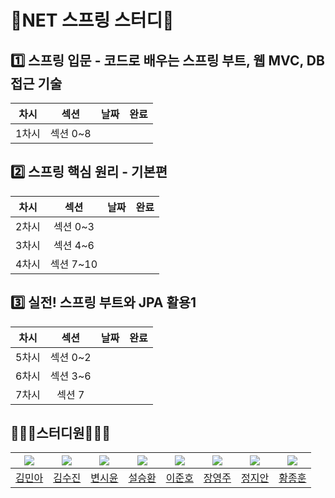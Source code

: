 # 🍃NET 스프링 스터디🍃
## 1️⃣ 스프링 입문 - 코드로 배우는 스프링 부트, 웹 MVC, DB 접근 기술
차시|섹션|날짜|완료|
:---:|:---:|:---:|:---:|
1차시|섹션 0~8|||


## 2️⃣ 스프링 핵심 원리 - 기본편
차시|섹션|날짜|완료|
:---:|:---:|:---:|:---:|
2차시|섹션 0~3|||
3차시|섹션 4~6|||
4차시|섹션 7~10|||

## 3️⃣  실전! 스프링 부트와 JPA 활용1
차시|섹션|날짜|완료|
:---:|:---:|:---:|:---:|
5차시|섹션 0~2|||
6차시|섹션 3~6|||
7차시|섹션 7|||

## 🧑‍🤝‍🧑스터디원🧑‍🤝‍🧑

|<img src ="https://avatars.githubusercontent.com/u/87796634?s=96&v=4"/>|<img src = "https://github.com/NET-Spring-Study/.github/assets/108571492/8e6a7080-b401-49e0-a019-d82c0e8ffe8d"/>|<img src ="https://github.com/NET-Spring-Study/.github/assets/108571492/750ff6df-97d3-4b80-863e-6a43ac0062d6"/>|<img src ="https://github.com/NET-Spring-Study/.github/assets/108571492/dccf87d8-6dee-4092-9f76-ac0d4ee3c8b7"/>|<img src ="https://github.com/NET-Spring-Study/.github/assets/108571492/8aef8c17-7daf-42bc-8c2a-1a26092d7c4e"/>|<img src ="https://github.com/NET-Spring-Study/.github/assets/108571492/dd8a2804-9a32-4bd0-bad1-99c60a83de1e"/>|<img src ="https://github.com/NET-Spring-Study/.github/assets/108571492/9d9deabb-eefa-42e0-8a3a-70a9bd13311f"/>|<img src ="https://github.com/NET-Spring-Study/.github/assets/108571492/3ceaca28-b843-44f3-905f-c9dc5b64a52a"/>|
|:---:|:---:|:---:|:---:|:---:|:---:|:---:|:---:|
|[김민아](https://github.com/NET-Spring-Study/minahkim03)|[김수진](https://github.com/NET-Spring-Study/cowboysj)|[변시윤](https://github.com/NET-Spring-Study/dvlp-sy)|[설승환](https://github.com/NET-Spring-Study/SH-Seol)|[이준호](https://github.com/NET-Spring-Study/junstory)|[장영주](https://github.com/NET-Spring-Study/youngju6143)|[정지안](https://github.com/NET-Spring-Study/JeongJiAn)|[황종훈](https://github.com/NET-Spring-Study/hoonly01)|

